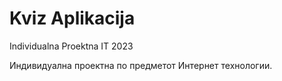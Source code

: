 # Kviz Aplikacija
 Individualna Proektna IT 2023

Индивидуална проектна по предметот Интернет технологии.
